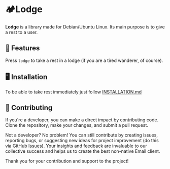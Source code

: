 # 🏕️Lodge

**Lodge** is a library made for Debian/Ubuntu Linux. 
Its main purpose is to give a rest to a user.

## 👀 Features

Press `lodge` to take a rest in a lodge (if you are a tired wanderer, of course).

## 🖥️ Installation

To be able to take rest immediately just follow [INSTALLATION.md](https://github.com/klukashka/Lodge.git/INSTALLATION.md)

## 👋 Contributing

If you're a developer, you can make a direct impact by contributing code. Clone the repository, make your changes, and
submit a pull request.

Not a developer? No problem! You can still contribute by creating issues, reporting bugs, or suggesting new ideas for
project improvement (do this via GitHub Issues). Your insights and feedback are invaluable to our collective success and
helps us to create the best non-native Email client.

Thank you for your contribution and support to the project!